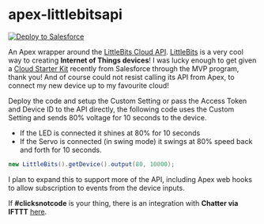 apex-littlebitsapi
==================

<a href="https://githubsfdeploy.herokuapp.com?owner=afawcett&repo=apex-littlebitsapi">
  <img alt="Deploy to Salesforce"
       src="https://raw.githubusercontent.com/afawcett/githubsfdeploy/master/src/main/webapp/resources/img/deploy.png">
</a>

An Apex wrapper around the [LittleBits Cloud API](http://developer.littlebitscloud.cc/preview). [LittleBits](http://littlebits.cc/cloud) is a very cool way to creating **Internet of Things devices**! I was lucky enough to get given a [Cloud Starter Kit](http://littlebits.cc/kits/cloudbit-starter-kit) recently from Salesforce through the MVP program, thank you! And of course could not resist calling its API from Apex, to connect my new device up to my favourite cloud! 

Deploy the code and setup the Custom Setting or pass the Access Token and Device ID to the API directly, the following code uses the Custom Setting and sends 80% voltage for 10 seconds to the device. 
- If the LED is connected it shines at 80% for 10 seconds
- If the Servo is connected (in swing mode) it swings at 80% speed back and forth for 10 seconds. 

```java
new LittleBits().getDevice().output(80, 10000);
```
I plan to expand this to support more of the API, including Apex web hooks to allow subscription to events from the device inputs.

If **#clicksnotcode** is your thing, there is an integration with **Chatter via IFTTT** [here](https://ifttt.com/connect/littlebits/salesforce_chatter).
